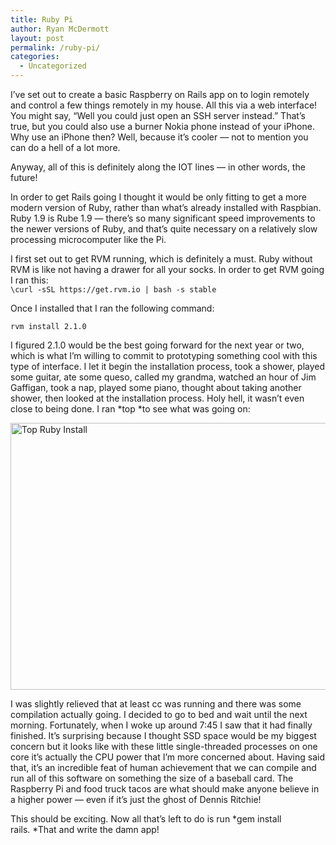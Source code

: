 ```yaml
---
title: Ruby Pi
author: Ryan McDermott
layout: post
permalink: /ruby-pi/
categories:
  - Uncategorized
---
```

I&#8217;ve set out to create a basic Raspberry on Rails app on to login remotely and control a few things remotely in my house. All this via a web interface! You might say, &#8220;Well you could just open an SSH server instead.&#8221; That&#8217;s true, but you could also use a burner Nokia phone instead of your iPhone. Why use an iPhone then? Well, because it&#8217;s cooler &#8212; not to mention you can do a hell of a lot more.

Anyway, all of this is definitely along the IOT lines &#8212; in other words, the future!

In order to get Rails going I thought it would be only fitting to get a more modern version of Ruby, rather than what&#8217;s already installed with Raspbian. Ruby 1.9 is Rube 1.9 &#8212; there&#8217;s so many significant speed improvements to the newer versions of Ruby, and that&#8217;s quite necessary on a relatively slow processing microcomputer like the Pi.

I first set out to get RVM running, which is definitely a must. Ruby without RVM is like not having a drawer for all your socks. In order to get RVM going I ran this:  
`\curl -sSL https://get.rvm.io | bash -s stable`

Once I installed that I ran the following command:

`rvm install 2.1.0`

I figured 2.1.0 would be the best going forward for the next year or two, which is what I&#8217;m willing to commit to prototyping something cool with this type of interface. I let it begin the installation process, took a shower, played some guitar, ate some queso, called my grandma, watched an hour of Jim Gaffigan, took a nap, played some piano, thought about taking another shower, then looked at the installation process. Holy hell, it wasn&#8217;t even close to being done. I ran *top *to see what was going on:

<img class="alignnone size-full wp-image-180" alt="Top Ruby Install" src="http://ryansworks.com/wp-content/uploads/2014/01/Screen-Shot-2014-01-22-at-11.54.22-PM.png" width="542" height="427" />

I was slightly relieved that at least cc was running and there was some compilation actually going. I decided to go to bed and wait until the next morning. Fortunately, when I woke up around 7:45 I saw that it had finally finished. It&#8217;s surprising because I thought SSD space would be my biggest concern but it looks like with these little single-threaded processes on one core it&#8217;s actually the CPU power that I&#8217;m more concerned about. Having said that, it&#8217;s an incredible feat of human achievement that we can compile and run all of this software on something the size of a baseball card. The Raspberry Pi and food truck tacos are what should make anyone believe in a higher power &#8212; even if it&#8217;s just the ghost of Dennis Ritchie!

This should be exciting. Now all that&#8217;s left to do is run *gem install rails. *That and write the damn app!